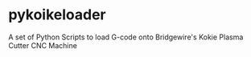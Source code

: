 pykoikeloader
=============

A set of Python Scripts to load G-code onto Bridgewire's Kokie Plasma Cutter CNC Machine
